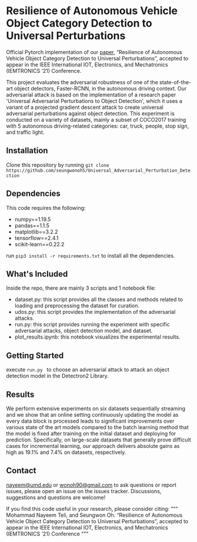 # Resilience of Autonomous Vehicle Object Category Detection to Universal Perturbations
Official Pytorch implementation of our [paper](https://arxiv.org/pdf/2107.04749.pdf), “Resilience of Autonomous Vehicle Object Category Detection to Universal Perturbations”, accepted to appear in the IEEE International IOT, Electronics, and Mechatronics (IEMTRONICS ’21) Conference.

This project evaluates the adversarial robustness of one of the state-of-the-art object detectors, Faster-RCNN, in the autonomous driving context. Our adversarial attack is based on the implementation of a research paper 'Universal Adversarial Perturbations to Object Detection', which it uses a variant of a projected gradient descent attack to create universal adversarial perturbations against object detection. This experiment is conducted on a variety of datasets, mainly a subset of COCO2017 training with 5 autonomous driving-related categories: car, truck, people, stop sign, and traffic light.

## Installation
Clone this repository by running ```git clone https://github.com/seungwonoh5/Universal_Adversarial_Perturbation_Detection```

## Dependencies
This code requires the following:
* numpy==1.19.5
* pandas==1.1.5
* matplotlib==3.2.2
* tensorflow==2.4.1
* scikit-learn==0.22.2

run ```pip3 install -r requirements.txt``` to install all the dependencies.

## What's Included
Inside the repo, there are mainly 3 scripts and 1 notebook file:
* dataset.py: this script provides all the classes and methods related to loading and preprocessing the dataset for curation.
* udos.py: this script provides the implementation of the adversarial attacks.
* run.py: this script provides running the experiment with specific adversarial attacks, object detection model, and dataset.
* plot_results.ipynb: this notebook visualizes the experimental results.

## Getting Started
execute ```run.py ``` to choose an adversarial attack to attack an object detection model in the Detectron2 Library.

## Results
We perform extensive experiments on six datasets sequentially streaming and we show that an online setting continuously updating the model as every data block is processed leads to significant improvements over various state of the art models compared to the batch learning method that the model is fixed after training on the initial dataset and deploying for prediction. Specifically, on large-scale datasets that generally prove difficult cases for incremental learning, our approach delivers absolute gains as high as 19.1% and 7.4% on datasets, respectively.

## Contact 
[nayeem@umd.edu](nayeem@umd.edu) or [wonoh90@gmail.com](wonoh90@gmail.com) to ask questions or report issues, please open an issue on the issues tracker. Discussions, suggestions and questions are welcome!

If you find this code useful in your research, please consider citing:
"""
    Mohammad Nayeem Teli, and Seungwon Oh. “Resilience of Autonomous Vehicle Object Category Detection
    to Universal Perturbations”, accepted to appear in the IEEE International IOT, Electronics, and Mechatronics (IEMTRONICS ’21) Conference
"""
